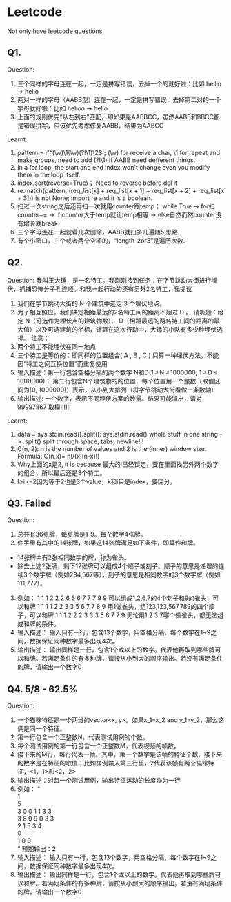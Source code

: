# Leetcode
Not only have leetcode questions

## Q1.
Question:
1. 三个同样的字母连在一起，一定是拼写错误，去掉一个的就好啦：比如 helllo -> hello
2. 两对一样的字母（AABB型）连在一起，一定是拼写错误，去掉第二对的一个字母就好啦：比如 helloo -> hello
3. 上面的规则优先“从左到右”匹配，即如果是AABBCC，虽然AABB和BBCC都是错误拼写，应该优先考虑修复AABB，结果为AABCC

Learnt:
1. pattern = r'^(\w)\1(\w)(?!\1)\2$';
   (\w) for receive a char, \1 for repeat and make groups, need to add (?!\1) if AABB need defferent things.
2. in a for loop, the start and end index won't change even you modify them in the loop itself.
3. index.sort(reverse=True)；
   Need to reverse before del it
4. re.match(pattern, (req_list[x] + req_list[x + 1] + req_list[x + 2] + req_list[x + 3])) is not None; import re and it is a boolean.
5. 扫过一次string之后还再扫一次就用counter跟temp；
   while True -> for扫 counter+= -> if counter大于temp就让temp相等 -> else自然而然counter没有增长就break
6. 三个字母连在一起就看几次删除，AABB就扫多几遍随5.思路.
7. 有个小窗口，三个或者两个空间的，“length-2or3”是遍历次数.

## Q2.
Question:
我叫王大锤，是一名特工。我刚刚接到任务：在字节跳动大街进行埋伏，抓捕恐怖分子孔连顺。和我一起行动的还有另外2名特工，我提议
1. 我们在字节跳动大街的 N 个建筑中选定 3 个埋伏地点。
2. 为了相互照应，我们决定相距最远的2名特工间的距离不超过 D 。
   请听题：给定 N（可选作为埋伏点的建筑物数）、 D（相距最远的两名特工间的距离的最大值）以及可选建筑的坐标，计算在这次行动中，大锤的小队有多少种埋伏选择。
注意：
1. 两个特工不能埋伏在同一地点
2. 三个特工是等价的：即同样的位置组合( A , B , C ) 只算一种埋伏方法，不能因“特工之间互换位置”而重复使用
3. 输入描述：第一行包含空格分隔的两个数字 N和D(1 ≤ N ≤ 1000000; 1 ≤ D ≤ 1000000)； 第二行包含N个建筑物的的位置，每个位置用一个整数（取值区间为[0, 1000000]）表示，从小到大排列（将字节跳动大街看做一条数轴）
4. 输出描述: 一个数字，表示不同埋伏方案的数量。结果可能溢出，请对 99997867 取模!!!!!!

Learnt:
1. data = sys.stdin.read().split(): sys.stdin.read() whole stuff in one string -> .split() split through space, tabs, newline!!!
2. C(n, 2): n is the number of values and 2 is the (inner) window size. Formula: C(n,x)= n!/(x!(n-x)!)
3. Why上面的x是2, it is because 最大的i已经锁定，要在里面找另外两个数字的组合，所以最后还是3个特工。
4. k-i>=2因为等于2也是3个value，k和i只是index，要区分。

## Q3. Failed
Question:
1. 总共有36张牌，每张牌是1-9。每个数字4张牌。
2. 你手里有其中的14张牌，如果这14张牌满足如下条件，即算作和牌。
- 14张牌中有2张相同数字的牌，称为雀头。
- 除去上述2张牌，剩下12张牌可以组成4个顺子或刻子。顺子的意思是递增的连续3个数字牌（例如234,567等），刻子的意思是相同数字的3个数字牌（例如111,777）。
3. 例如：
1 1 1 2 2 2 6 6 6 7 7 7 9 9 可以组成1,2,6,7的4个刻子和9的雀头，可以和牌
1 1 1 1 2 2 3 3 5 6 7 7 8 9 用1做雀头，组123,123,567,789的四个顺子，可以和牌
1 1 1 2 2 2 3 3 3 5 6 7 7 9 无论用1 2 3 7哪个做雀头，都无法组成和牌的条件。
4. 输入描述：
输入只有一行，包含13个数字，用空格分隔，每个数字在1~9之间，数据保证同种数字最多出现4次。
5. 输出描述：
输出同样是一行，包含1个或以上的数字。代表他再取到哪些牌可以和牌。若满足条件的有多种牌，请按从小到大的顺序输出。若没有满足条件的牌，请输出一个数字0

## Q4. 5/8 - 62.5%
Question:
1. 一个猫咪特征是一个两维的vector<x, y>。如果x_1=x_2 and y_1=y_2，那么这俩是同一个特征。
2. 第一行包含一个正整数N，代表测试用例的个数。
3. 每个测试用例的第一行包含一个正整数M，代表视频的帧数。
4. 接下来的M行，每行代表一帧。其中，第一个数字是该帧的特征个数，接下来的数字是在特征的取值；比如样例输入第三行里，2代表该帧有两个猫咪特征，<1，1>和<2，2>
5. 输出描述：对每一个测试用例，输出特征运动的长度作为一行
3. 例如：
“<br>
1<br>
5<br>
3 0 0 1 1 3 3<br>
3 8 9 9 0 3 3<br>
2 1 5 3 4<br>
0<br>
1 0 0<br>
      ”
预期输出：2
5. 输入描述：
输入只有一行，包含13个数字，用空格分隔，每个数字在1~9之间，数据保证同种数字最多出现4次。
6. 输出描述：
输出同样是一行，包含1个或以上的数字。代表他再取到哪些牌可以和牌。若满足条件的有多种牌，请按从小到大的顺序输出。若没有满足条件的牌，请输出一个数字0

